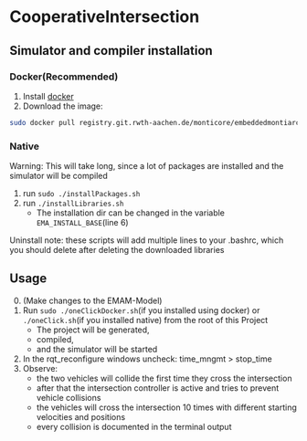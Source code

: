 # CooperativeIntersection

## Simulator and compiler installation
### Docker(Recommended)
1. Install [docker](https://docs.docker.com/install/linux/docker-ce/ubuntu/#install-docker-ce)
2. Download the image:
```bash
sudo docker pull registry.git.rwth-aachen.de/monticore/embeddedmontiarc/applications/cooperativeintersection/emam-coincar
```

### Native
Warning: This will take long, since a lot of packages are installed and the simulator will be compiled
1. run `sudo ./installPackages.sh`
2. run `./installLibraries.sh`
    * The installation dir can be changed in the variable `EMA_INSTALL_BASE`(line 6)

Uninstall note: these scripts will add multiple lines to your .bashrc, which you should delete after deleting the downloaded libraries

## Usage
0. (Make changes to the EMAM-Model)
1. Run `sudo ./oneClickDocker.sh`(if you installed using docker) or `./oneClick.sh`(if you installed native) from the root of this Project
    * The project will be generated,
    * compiled,
    * and the simulator will be started
2. In the rqt_reconfigure windows uncheck: time_mngmt > stop_time
3. Observe:
    * the two vehicles will collide the first time they cross the intersection
    * after that the intersection controller is active and tries to prevent vehicle collisions
    * the vehicles will cross the intersection 10 times with different starting velocities and positions
    * every collision is documented in the terminal output